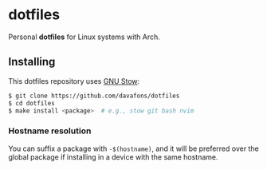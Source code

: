 # dotfiles
Personal __dotfiles__ for Linux systems with Arch.

## Installing

This dotfiles repository uses [GNU Stow](https://www.gnu.org/software/stow/):

```sh
$ git clone https://github.com/davafons/dotfiles
$ cd dotfiles
$ make install <package>  # e.g., stow git bash nvim
```

### Hostname resolution

You can suffix a package with `-$(hostname)`, and it will be preferred over the global package if
installing in a device with the same hostname.

